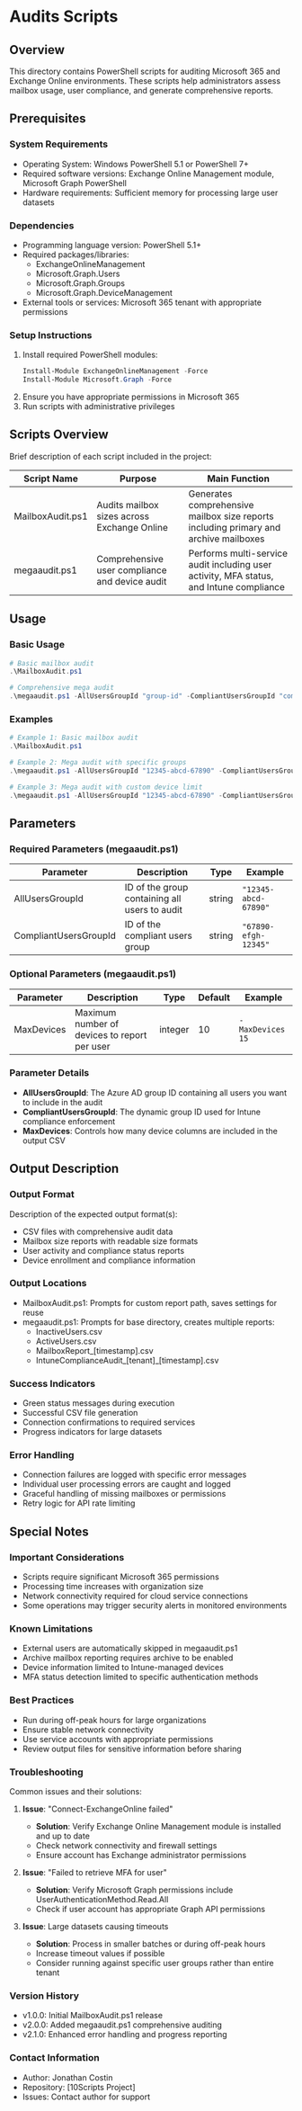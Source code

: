 # Audits Scripts

## Overview

This directory contains PowerShell scripts for auditing Microsoft 365 and Exchange Online environments. These scripts help administrators assess mailbox usage, user compliance, and generate comprehensive reports.

## Prerequisites

### System Requirements
- Operating System: Windows PowerShell 5.1 or PowerShell 7+
- Required software versions: Exchange Online Management module, Microsoft Graph PowerShell
- Hardware requirements: Sufficient memory for processing large user datasets

### Dependencies
- Programming language version: PowerShell 5.1+
- Required packages/libraries:
  - ExchangeOnlineManagement
  - Microsoft.Graph.Users
  - Microsoft.Graph.Groups
  - Microsoft.Graph.DeviceManagement
- External tools or services: Microsoft 365 tenant with appropriate permissions

### Setup Instructions
1. Install required PowerShell modules:
   ```powershell
   Install-Module ExchangeOnlineManagement -Force
   Install-Module Microsoft.Graph -Force
   ```
2. Ensure you have appropriate permissions in Microsoft 365
3. Run scripts with administrative privileges

## Scripts Overview

Brief description of each script included in the project:

| Script Name | Purpose | Main Function |
|-------------|---------|---------------|
| MailboxAudit.ps1 | Audits mailbox sizes across Exchange Online | Generates comprehensive mailbox size reports including primary and archive mailboxes |
| megaaudit.ps1 | Comprehensive user compliance and device audit | Performs multi-service audit including user activity, MFA status, and Intune compliance |

## Usage

### Basic Usage
```powershell
# Basic mailbox audit
.\MailboxAudit.ps1

# Comprehensive mega audit
.\megaaudit.ps1 -AllUsersGroupId "group-id" -CompliantUsersGroupId "compliant-group-id"
```

### Examples
```powershell
# Example 1: Basic mailbox audit
.\MailboxAudit.ps1

# Example 2: Mega audit with specific groups
.\megaaudit.ps1 -AllUsersGroupId "12345-abcd-67890" -CompliantUsersGroupId "67890-efgh-12345"

# Example 3: Mega audit with custom device limit
.\megaaudit.ps1 -AllUsersGroupId "12345-abcd-67890" -CompliantUsersGroupId "67890-efgh-12345" -MaxDevices 15
```

## Parameters

### Required Parameters (megaaudit.ps1)
| Parameter | Description | Type | Example |
|-----------|-------------|------|---------|
| AllUsersGroupId | ID of the group containing all users to audit | string | `"12345-abcd-67890"` |
| CompliantUsersGroupId | ID of the compliant users group | string | `"67890-efgh-12345"` |

### Optional Parameters (megaaudit.ps1)
| Parameter | Description | Type | Default | Example |
|-----------|-------------|------|---------|---------|
| MaxDevices | Maximum number of devices to report per user | integer | 10 | `-MaxDevices 15` |

### Parameter Details
- **AllUsersGroupId**: The Azure AD group ID containing all users you want to include in the audit
- **CompliantUsersGroupId**: The dynamic group ID used for Intune compliance enforcement
- **MaxDevices**: Controls how many device columns are included in the output CSV

## Output Description

### Output Format
Description of the expected output format(s):
- CSV files with comprehensive audit data
- Mailbox size reports with readable size formats
- User activity and compliance status reports
- Device enrollment and compliance information

### Output Locations
- MailboxAudit.ps1: Prompts for custom report path, saves settings for reuse
- megaaudit.ps1: Prompts for base directory, creates multiple reports:
  - InactiveUsers.csv
  - ActiveUsers.csv
  - MailboxReport_[timestamp].csv
  - IntuneComplianceAudit_[tenant]_[timestamp].csv

### Success Indicators
- Green status messages during execution
- Successful CSV file generation
- Connection confirmations to required services
- Progress indicators for large datasets

### Error Handling
- Connection failures are logged with specific error messages
- Individual user processing errors are caught and logged
- Graceful handling of missing mailboxes or permissions
- Retry logic for API rate limiting

## Special Notes

### Important Considerations
- Scripts require significant Microsoft 365 permissions
- Processing time increases with organization size
- Network connectivity required for cloud service connections
- Some operations may trigger security alerts in monitored environments

### Known Limitations
- External users are automatically skipped in megaaudit.ps1
- Archive mailbox reporting requires archive to be enabled
- Device information limited to Intune-managed devices
- MFA status detection limited to specific authentication methods

### Best Practices
- Run during off-peak hours for large organizations
- Ensure stable network connectivity
- Use service accounts with appropriate permissions
- Review output files for sensitive information before sharing

### Troubleshooting
Common issues and their solutions:

1. **Issue**: "Connect-ExchangeOnline failed"
   - **Solution**: Verify Exchange Online Management module is installed and up to date
   - Check network connectivity and firewall settings
   - Ensure account has Exchange administrator permissions

2. **Issue**: "Failed to retrieve MFA for user"
   - **Solution**: Verify Microsoft Graph permissions include UserAuthenticationMethod.Read.All
   - Check if user account has appropriate Graph API permissions

3. **Issue**: Large datasets causing timeouts
   - **Solution**: Process in smaller batches or during off-peak hours
   - Increase timeout values if possible
   - Consider running against specific user groups rather than entire tenant

### Version History
- v1.0.0: Initial MailboxAudit.ps1 release
- v2.0.0: Added megaaudit.ps1 comprehensive auditing
- v2.1.0: Enhanced error handling and progress reporting

### Contact Information
- Author: Jonathan Costin
- Repository: [10Scripts Project]
- Issues: Contact author for support
